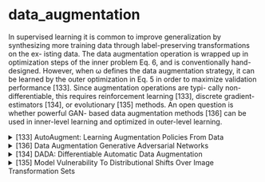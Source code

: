 # data_augmentation
In supervised learning it is common to improve generalization by synthesizing more training data through label-preserving transformations on the ex- isting data. The data augmentation operation is wrapped up in optimization steps of the inner problem Eq. 6, and is conventionally hand-designed. However, when ω defines the data augmentation strategy, it can be learned by the outer optimization in Eq. 5 in order to maximize validation performance [133]. Since augmentation operations are typi- cally non-differentiable, this requires reinforcement learning [133], discrete gradient-estimators [134], or evolutionary [135] methods. An open question is whether powerful GAN- based data augmentation methods [136] can be used in
inner-level learning and optimized in outer-level learning.
<!-- REFERENCE -->


<details>
<summary>[133] AutoAugment: Learning Augmentation Policies From Data</summary>
<br>
<!-- (autoaugment_learning_augmentation_policies_from_data.md) -->

# autoaugment_learning_augmentation_policies_from_data.md

<!-- REFERENCE -->


[AutoAugment: Learning Augmentation Policies From Data](../papers/autoaugment_learning_augmentation_policies_from_data.md)

</details>



<details>
<summary>[136] Data Augmentation Generative Adversarial Networks</summary>
<br>
<!-- (data_augmentation_generative_adversarial_networks.md) -->

# data_augmentation_generative_adversarial_networks.md

<!-- REFERENCE -->


[Data Augmentation Generative Adversarial Networks](../papers/data_augmentation_generative_adversarial_networks.md)

</details>



<details>
<summary>[134] DADA: Differentiable Automatic Data Augmentation</summary>
<br>
<!-- (dada_differentiable_automatic_data_augmentation.md) -->

# dada_differentiable_automatic_data_augmentation.md

<!-- REFERENCE -->


[DADA: Differentiable Automatic Data Augmentation](../papers/dada_differentiable_automatic_data_augmentation.md)

</details>



<details>
<summary>[135] Model Vulnerability To Distributional Shifts Over Image Transformation Sets</summary>
<br>
<!-- (model_vulnerability_to_distributional_shifts_over_image_transformation_sets.md) -->

# model_vulnerability_to_distributional_shifts_over_image_transformation_sets.md

<!-- REFERENCE -->


[Model Vulnerability To Distributional Shifts Over Image Transformation Sets](../papers/model_vulnerability_to_distributional_shifts_over_image_transformation_sets.md)

</details>

